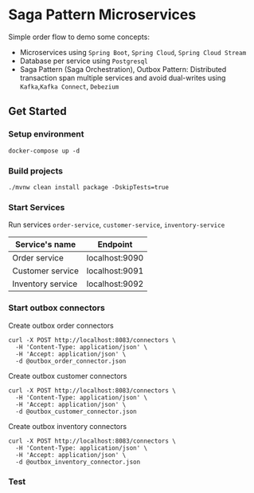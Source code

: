 # Saga Pattern Microservices

Simple order flow to demo some concepts:
- Microservices using `Spring Boot`, `Spring Cloud`, `Spring Cloud Stream`
- Database per service using `Postgresql`
- Saga Pattern (Saga Orchestration), Outbox Pattern: Distributed transaction span multiple services and avoid dual-writes using `Kafka`,`Kafka Connect`, `Debezium`

## Get Started

### Setup environment

```shell
docker-compose up -d
```

### Build projects

```shell
./mvnw clean install package -DskipTests=true
```

### Start Services

Run services `order-service`, `customer-service`, `inventory-service`

| Service's name | Endpoint |
| --- | --- |
| Order service | localhost:9090 |
| Customer service | localhost:9091 |
| Inventory service | localhost:9092 |

### Start outbox connectors

Create outbox order connectors

```shell
curl -X POST http://localhost:8083/connectors \
  -H 'Content-Type: application/json' \
  -H 'Accept: application/json' \
  -d @outbox_order_connector.json
```

Create outbox customer connectors
```shell
curl -X POST http://localhost:8083/connectors \
  -H 'Content-Type: application/json' \
  -H 'Accept: application/json' \
  -d @outbox_customer_connector.json
```

Create outbox inventory connectors
```shell
curl -X POST http://localhost:8083/connectors \
  -H 'Content-Type: application/json' \
  -H 'Accept: application/json' \
  -d @outbox_inventory_connector.json
```

### Test